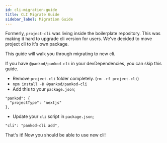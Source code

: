 ```yaml
---
id: cli-migration-guide
title: CLI Migrate Guide
sidebar_label: Migration Guide
---
```


Formerly, `project-cli` was living inside the boilerplate repository. This was making it hard to upgrade cli version for users. We've decided to move project cli to it's own package.

This guide will walk you through migrating to new cli.

If you have `@pankod/pankod-cli` in your devDependencies, you can skip this guide.

- Remove `project-cli` folder completely. (`rm -rf project-cli`)
- `npm install -D @pankod/pankod-cli`
- Add this to your `package.json`;

```
"pankod": {
  "projectType": "nextjs"
},
```
- Update your `cli` script in `package.json`;

```
"cli": "pankod-cli add",
```

That's it! Now you should be able to use new cli!

